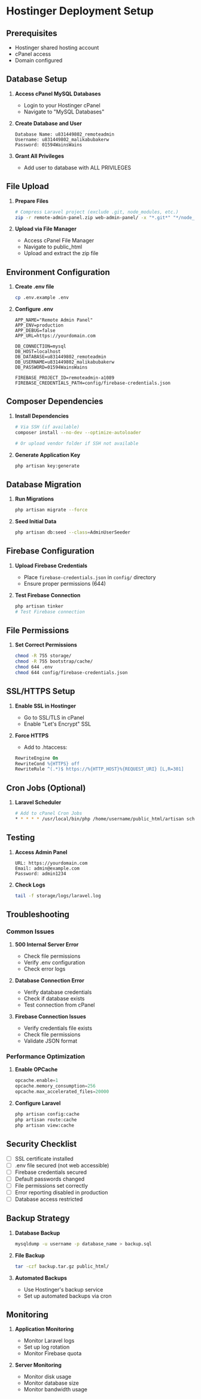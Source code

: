 # Hostinger Deployment Setup

## Prerequisites
- Hostinger shared hosting account
- cPanel access
- Domain configured

## Database Setup

1. **Access cPanel MySQL Databases**
   - Login to your Hostinger cPanel
   - Navigate to "MySQL Databases"

2. **Create Database and User**
   ```
   Database Name: u831449802_remoteadmin
   Username: u831449802_malikabubakerw
   Password: 01594WainsWains
   ```

3. **Grant All Privileges**
   - Add user to database with ALL PRIVILEGES

## File Upload

1. **Prepare Files**
   ```bash
   # Compress Laravel project (exclude .git, node_modules, etc.)
   zip -r remote-admin-panel.zip web-admin-panel/ -x "*.git*" "*/node_modules/*" "*/vendor/*"
   ```

2. **Upload via File Manager**
   - Access cPanel File Manager
   - Navigate to public_html
   - Upload and extract the zip file

## Environment Configuration

1. **Create .env file**
   ```bash
   cp .env.example .env
   ```

2. **Configure .env**
   ```env
   APP_NAME="Remote Admin Panel"
   APP_ENV=production
   APP_DEBUG=false
   APP_URL=https://yourdomain.com

   DB_CONNECTION=mysql
   DB_HOST=localhost
   DB_DATABASE=u831449802_remoteadmin
   DB_USERNAME=u831449802_malikabubakerw
   DB_PASSWORD=01594WainsWains

   FIREBASE_PROJECT_ID=remoteadmin-a1089
   FIREBASE_CREDENTIALS_PATH=config/firebase-credentials.json
   ```

## Composer Dependencies

1. **Install Dependencies**
   ```bash
   # Via SSH (if available)
   composer install --no-dev --optimize-autoloader

   # Or upload vendor folder if SSH not available
   ```

2. **Generate Application Key**
   ```bash
   php artisan key:generate
   ```

## Database Migration

1. **Run Migrations**
   ```bash
   php artisan migrate --force
   ```

2. **Seed Initial Data**
   ```bash
   php artisan db:seed --class=AdminUserSeeder
   ```

## Firebase Configuration

1. **Upload Firebase Credentials**
   - Place `firebase-credentials.json` in `config/` directory
   - Ensure proper permissions (644)

2. **Test Firebase Connection**
   ```bash
   php artisan tinker
   # Test Firebase connection
   ```

## File Permissions

1. **Set Correct Permissions**
   ```bash
   chmod -R 755 storage/
   chmod -R 755 bootstrap/cache/
   chmod 644 .env
   chmod 644 config/firebase-credentials.json
   ```

## SSL/HTTPS Setup

1. **Enable SSL in Hostinger**
   - Go to SSL/TLS in cPanel
   - Enable "Let's Encrypt" SSL

2. **Force HTTPS**
   - Add to .htaccess:
   ```apache
   RewriteEngine On
   RewriteCond %{HTTPS} off
   RewriteRule ^(.*)$ https://%{HTTP_HOST}%{REQUEST_URI} [L,R=301]
   ```

## Cron Jobs (Optional)

1. **Laravel Scheduler**
   ```bash
   # Add to cPanel Cron Jobs
   * * * * * /usr/local/bin/php /home/username/public_html/artisan schedule:run >> /dev/null 2>&1
   ```

## Testing

1. **Access Admin Panel**
   ```
   URL: https://yourdomain.com
   Email: admin@example.com
   Password: admin1234
   ```

2. **Check Logs**
   ```bash
   tail -f storage/logs/laravel.log
   ```

## Troubleshooting

### Common Issues

1. **500 Internal Server Error**
   - Check file permissions
   - Verify .env configuration
   - Check error logs

2. **Database Connection Error**
   - Verify database credentials
   - Check if database exists
   - Test connection from cPanel

3. **Firebase Connection Issues**
   - Verify credentials file exists
   - Check file permissions
   - Validate JSON format

### Performance Optimization

1. **Enable OPCache**
   ```php
   opcache.enable=1
   opcache.memory_consumption=256
   opcache.max_accelerated_files=20000
   ```

2. **Configure Laravel**
   ```bash
   php artisan config:cache
   php artisan route:cache
   php artisan view:cache
   ```

## Security Checklist

- [ ] SSL certificate installed
- [ ] .env file secured (not web accessible)
- [ ] Firebase credentials secured
- [ ] Default passwords changed
- [ ] File permissions set correctly
- [ ] Error reporting disabled in production
- [ ] Database access restricted

## Backup Strategy

1. **Database Backup**
   ```bash
   mysqldump -u username -p database_name > backup.sql
   ```

2. **File Backup**
   ```bash
   tar -czf backup.tar.gz public_html/
   ```

3. **Automated Backups**
   - Use Hostinger's backup service
   - Set up automated backups via cron

## Monitoring

1. **Application Monitoring**
   - Monitor Laravel logs
   - Set up log rotation
   - Monitor Firebase quota

2. **Server Monitoring**
   - Monitor disk usage
   - Monitor database size
   - Monitor bandwidth usage